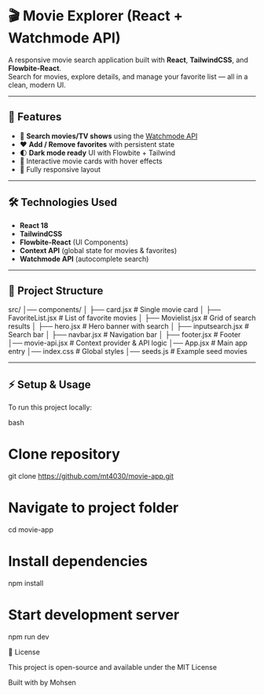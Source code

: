 # 🎬 Movie Explorer (React + Watchmode API)

A responsive movie search application built with **React**, **TailwindCSS**, and **Flowbite-React**.  
Search for movies, explore details, and manage your favorite list — all in a clean, modern UI.  

---

## 🚀 Features
- 🔎 **Search movies/TV shows** using the [Watchmode API](https://api.watchmode.com/)  
- ❤️ **Add / Remove favorites** with persistent state  
- 🌓 **Dark mode ready** UI with Flowbite + Tailwind  
- 🎨 Interactive movie cards with hover effects  
- 📱 Fully responsive layout  

---

## 🛠️ Technologies Used
- **React 18**  
- **TailwindCSS**  
- **Flowbite-React** (UI Components)  
- **Context API** (global state for movies & favorites)  
- **Watchmode API** (autocomplete search)  

---

## 📂 Project Structure
src/
│── components/
│ ├── card.jsx # Single movie card
│ ├── FavoriteList.jsx # List of favorite movies
│ ├── Movielist.jsx # Grid of search results
│ ├── hero.jsx # Hero banner with search
│ ├── inputsearch.jsx # Search bar
│ ├── navbar.jsx # Navigation bar
│ ├── footer.jsx # Footer
│── movie-api.jsx # Context provider & API logic
│── App.jsx # Main app entry
│── index.css # Global styles
│── seeds.js # Example seed movies

---

## ⚡ Setup & Usage
To run this project locally:

bash
# Clone repository
git clone https://github.com/mt4030/movie-app.git

# Navigate to project folder
cd movie-app

# Install dependencies
npm install

# Start development server
npm run dev

📝 License

This project is open-source and available under the MIT License


 Built with by Mohsen



